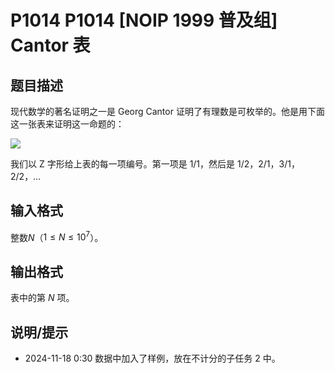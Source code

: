 # P1014 P1014 [NOIP 1999 普及组] Cantor 表

## 题目描述

现代数学的著名证明之一是 Georg Cantor 证明了有理数是可枚举的。他是用下面这一张表来证明这一命题的：

![](https://cdn.luogu.com.cn/upload/image_hosting/jdjdaf73.png)

我们以 Z 字形给上表的每一项编号。第一项是 $1/1$，然后是 $1/2$，$2/1$，$3/1$，$2/2$，…


## 输入格式

整数$N$（$1 \leq N \leq 10^7$）。

## 输出格式

表中的第 $N$ 项。


## 说明/提示

- 2024-11-18 0:30 数据中加入了样例，放在不计分的子任务 2 中。
